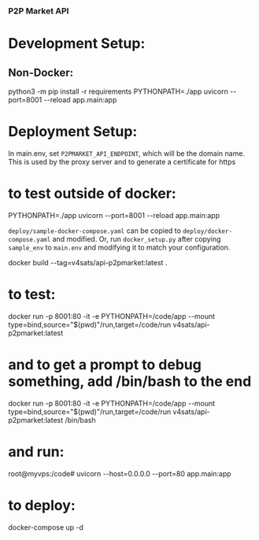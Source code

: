 ### P2P Market API

# Development Setup:
## Non-Docker:
python3 -m pip install -r requirements
PYTHONPATH=./app uvicorn --port=8001 --reload app.main:app


# Deployment Setup:
In main.env, set `P2PMARKET_API_ENDPOINT`, which will be the domain name. This is used by the proxy server and to generate a certificate for https


# to test outside of docker:
PYTHONPATH=./app uvicorn --port=8001 --reload app.main:app

`deploy/sample-docker-compose.yaml` can be copied to `deploy/docker-compose.yaml` and modified. Or, run `docker_setup.py` after copying `sample_env` to `main.env` and modifying it to match your configuration.

docker build --tag=v4sats/api-p2pmarket:latest .

# to test:
docker run -p 8001:80 -it  -e PYTHONPATH=/code/app --mount type=bind,source="$(pwd)"/run,target=/code/run v4sats/api-p2pmarket:latest

# and to get a prompt to debug something, add /bin/bash to the end
docker run -p 8001:80 -it  -e PYTHONPATH=/code/app --mount type=bind,source="$(pwd)"/run,target=/code/run v4sats/api-p2pmarket:latest /bin/bash

# and run:
root@myvps:/code# uvicorn --host=0.0.0.0 --port=80  app.main:app

# to deploy:
docker-compose up -d
